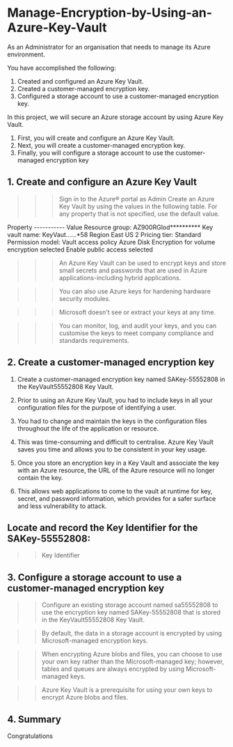 # Manage-Encryption-by-Using-an-Azure-Key-Vault
As an Administrator for an organisation that needs to manage its Azure environment.

You have accomplished the following:
1. Created and configured an Azure Key Vault.
2. Created a customer-managed encryption key.
3. Configured a storage account to use a customer-managed encryption key.



In this project, we will secure an Azure storage account by using Azure Key Vault. 
1. First, you will create and configure an Azure Key Vault.
2. Next, you will create a customer-managed encryption key.
3. Finally, you will configure a storage account to use the customer-managed encryption key


## 1. Create and configure an Azure Key Vault
>>> Sign in to the Azure® portal as Admin
>> Create an Azure Key Vault by using the values in the following table. For any property that is not specified, use the default value.

Property -----------  Value
Resource group:	AZ900RGlod**********
Key vault name:	KeyVaut......*58
Region	East US 2
Pricing tier:	Standard
Permission model:	Vault access policy
Azure Disk Encryption for volume encryption	selected
Enable public access	selected

>>>An Azure Key Vault can be used to encrypt keys and store small secrets and passwords that are used in Azure applications-including hybrid applications.

>>>You can also use Azure keys for hardening hardware security modules.

>>>Microsoft doesn't see or extract your keys at any time.

>>>You can monitor, log, and audit your keys, and you can customise the keys to meet company compliance and standards requirements.


## 2. Create a customer-managed encryption key
1. Create a customer-managed encryption key named SAKey-55552808 in the KeyVault55552808 Key Vault.

1. Prior to using an Azure Key Vault, you had to include keys in all your configuration files for the purpose of identifying a user. 
2. You had to change and maintain the keys in the configuration files throughout the life of the application or resource. 
3. This was time-consuming and difficult to centralise. Azure Key Vault saves you time and allows you to be consistent in your key usage.
4. Once you store an encryption key in a Key Vault and associate the key with an Azure resource, the URL of the Azure resource will no longer contain the key.
5. This allows web applications to come to the vault at runtime for key, secret, and password information, which provides for a safer surface and less vulnerability to attack.



## Locate and record the Key Identifier for the SAKey-55552808:
>> Key Identifier 



## 3. Configure a storage account to use a customer-managed encryption key
>>Configure an existing storage account named sa55552808 to use the encryption key named SAKey-55552808 that is stored in the KeyVault55552808 Key Vault.

>>By default, the data in a storage account is encrypted by using Microsoft-managed encryption keys. 

>>When encrypting Azure blobs and files, you can choose to use your own key rather than the Microsoft-managed key; however, tables and queues are always encrypted by using Microsoft-managed keys.

>>Azure Key Vault is a prerequisite for using your own keys to encrypt Azure blobs and files.

## 4. Summary
Congratulations

